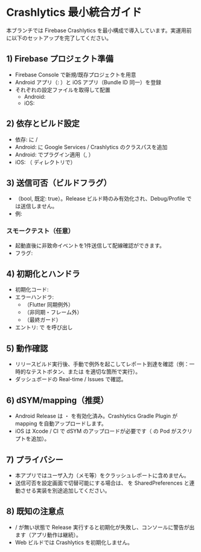 # Crashlytics 最小統合ガイド

本ブランチでは Firebase Crashlytics を最小構成で導入しています。実運用前に以下のセットアップを完了してください。

## 1) Firebase プロジェクト準備
- Firebase Console で新規/既存プロジェクトを用意
- Android アプリ（: ）と iOS アプリ（Bundle ID 同一）を登録
- それぞれの設定ファイルを取得して配置
  - Android: 
  - iOS: 

## 2) 依存とビルド設定
- 依存:  に  / 
- Android:  に Google Services / Crashlytics のクラスパスを追加
- Android:  でプラグイン適用（, ）
- iOS: （ ディレクトリで）



## 3) 送信可否（ビルドフラグ）
- （bool, 既定: true）。Release ビルド時のみ有効化され、Debug/Profile では送信しません。
- 例:


### スモークテスト（任意）
- 起動直後に非致命イベントを1件送信して配線確認ができます。
- フラグ: 


## 4) 初期化とハンドラ
- 初期化コード: 
- エラーハンドラ:
  - （Flutter 同期例外）
  - （非同期・フレーム外）
  - （最終ガード）
- エントリ:  で  を呼び出し

## 5) 動作確認
- リリースビルド実行後、手動で例外を起こしてレポート到達を確認（例：一時的なテストボタン、または  を適切な箇所で実行）。
- ダッシュボードの Real-time / Issues で確認。

## 6) dSYM/mapping（推奨）
- Android Release は ・ を有効化済み。Crashlytics Gradle Plugin が mapping を自動アップロードします。
- iOS は Xcode / CI で dSYM のアップロードが必要です（ の Pod がスクリプトを追加）。

## 7) プライバシー
- 本アプリではユーザ入力（メモ等）をクラッシュレポートに含めません。
- 送信可否を設定画面で切替可能にする場合は、 を SharedPreferences と連動させる実装を別途追加してください。

## 8) 既知の注意点
-  /  が無い状態で Release 実行すると初期化が失敗し、コンソールに警告が出ます（アプリ動作は継続）。
- Web ビルドでは Crashlytics を初期化しません。
